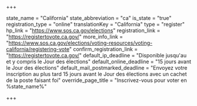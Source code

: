 +++

state_name = "California"
state_abbreviation = "ca"
is_state = "true"
registration_type = "online"
translationKey = "California"
type = "register"
hp_link = "https://www.sos.ca.gov/elections"
registration_link = "https://registertovote.ca.gov/"
more_info_link = "https://www.sos.ca.gov/elections/voting-resources/voting-california/registering-vote"
confirm_registration_link = "https://registertovote.ca.gov/"
default_ip_deadline = "Disponible jusqu'au et y compris le Jour des élections"
default_online_deadline = "15 jours avant le Jour des élections"
default_mail_postmarked_deadline = "Envoyez votre inscription au plus tard 15 jours avant le Jour des élections avec un cachet de la poste faisant foi"
override_page_title = "Inscrivez-vous pour voter en %state_name%"

+++